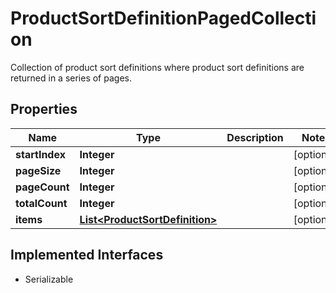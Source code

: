 

# ProductSortDefinitionPagedCollection

Collection of product sort definitions where product sort definitions are returned in a series of pages.

## Properties

| Name | Type | Description | Notes |
|------------ | ------------- | ------------- | -------------|
|**startIndex** | **Integer** |  |  [optional] |
|**pageSize** | **Integer** |  |  [optional] |
|**pageCount** | **Integer** |  |  [optional] |
|**totalCount** | **Integer** |  |  [optional] |
|**items** | [**List&lt;ProductSortDefinition&gt;**](ProductSortDefinition.md) |  |  [optional] |


## Implemented Interfaces

* Serializable


